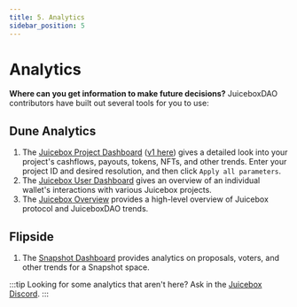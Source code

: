 ```yaml
---
title: 5. Analytics
sidebar_position: 5
---
```


# Analytics

**Where can you get information to make future decisions?** JuiceboxDAO contributors have built out several tools for you to use:

## Dune Analytics

1. The [Juicebox Project Dashboard](https://dune.com/juicebox/v3) ([v1 here](https://dune.com/juicebox/project-v1)) gives a detailed look into your project's cashflows, payouts, tokens, NFTs, and other trends. Enter your project ID and desired resolution, and then click `Apply all parameters`.
2. The [Juicebox User Dashboard](https://dune.com/juicebox/user) gives an overview of an individual wallet's interactions with various Juicebox projects.
3. The [Juicebox Overview](https://dune.com/juicebox/overview) provides a high-level overview of Juicebox protocol and JuiceboxDAO trends.

## Flipside

1. The [Snapshot Dashboard](https://app.flipsidecrypto.com/dashboard/snapshot-plus-data-ueqrnb) provides analytics on proposals, voters, and other trends for a Snapshot space.

:::tip
Looking for some analytics that aren't here? Ask in the [Juicebox Discord](https://discord.gg/juicebox).
:::
